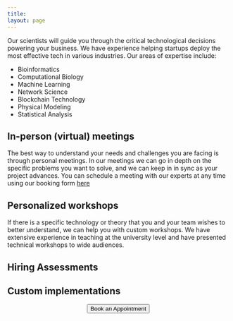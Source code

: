 ```yaml
---
title:
layout: page 
---
```


<head>
<script src="https://ajax.googleapis.com/ajax/libs/jquery/3.2.1/jquery.min.js"></script>
</head>


<!--<script>-->
<!--$("#test p").delay(10).animate({ opacity: 1  }, 700);-->
<!--</script>-->

<p> Our scientists will guide you through the critical technological decisions powering your business. We have experience helping startups deploy the most effective tech in various industries. Our areas of expertise include:
</p>

* Bioinformatics    
* Computational Biology 
* Machine Learning 
* Network Science
* Blockchain Technology
* Physical Modeling 
* Statistical Analysis 

## In-person (virtual) meetings

The best way to understand your needs and challenges you are facing is through personal meetings.
In our meetings we can go in depth on the specific problems you want to solve, and we can keep in in sync as your project advances. 
You can schedule a meeting with our experts at any time using our booking form [here](https://ozeki-meetings.youcanbookme.me)



## Personalized workshops

If there is a specific technology or theory that you and your team wishes to better understand, we can help you with custom workshops. 
We have extensive experience in teaching at the university level and have presented technical workshops to wide audiences.


## Hiring Assessments

## Custom implementations

<div style="text-align:center"><button onclick="window.location.href='https://ozeki-meetings.youcanbook.me/';">Book an Appointment </button></div>

